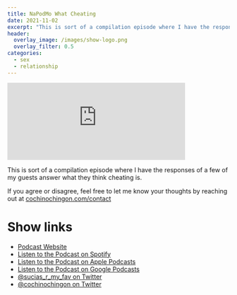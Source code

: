```yaml
---
title: NaPodMo What Cheating
date: 2021-11-02
excerpt: "This is sort of a compilation episode where I have the responses of a few of my guests answer what they think cheating is"
header:
  overlay_image: /images/show-logo.png
  overlay_filter: 0.5
categories:
  - sex
  - relationship
---
```


<iframe src='https://embed.podcasts.apple.com/us/podcast/napodmo-what-cheating/id1548173787?i=1000540478878&amp;theme=dark' width='80%' height='175' frameborder='0' allowtransparency='true' allow='encrypted-media'></iframe>

This is sort of a compilation episode where I have the responses of a few of my guests answer what they think cheating is.



If you agree or disagree, feel free to let me know your thoughts by reaching out at [cochinochingon.com/contact](https://cochinochingon.com/contact)

# Show links

* <i class='fas fa-link'></i> [Podcast Website](https://sucias.xyz)
* <i class='fab fa-spotify'></i> [Listen to the Podcast on Spotify](https://open.spotify.com/show/3XjoipCU3QzeIaQAAQpBdW)
* <i class='fas fa-podcast'></i> [Listen to the Podcast on Apple Podcasts](https://podcasts.apple.com/us/podcast/sucias-are-my-favorite/id1548173787)
* <i class='fab fa-google-play'></i> [Listen to the Podcast on Google Podcasts](https://podcasts.google.com/feed/aHR0cHM6Ly9hbmNob3IuZm0vcy80MjI0YzYzYy9wb2RjYXN0L3Jzcw==)
* <i class='fab fa-twitter'></i> [@sucias_r_my_fav on Twitter](https://twitter.com/sucias_r_my_fav)
* <i class='fab fa-twitter'></i> [@cochinochingon on Twitter](https://twitter.com/cochinochingon)
